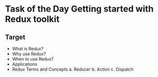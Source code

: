 # Task of the Day Getting started with Redux toolkit

## Target
- What is Redux?
- Why use Redux?
- When to use Redux?
- Applications
- Redux Terms and Concepts
  a. Reducer
  b. Action
  c. Dispatch 